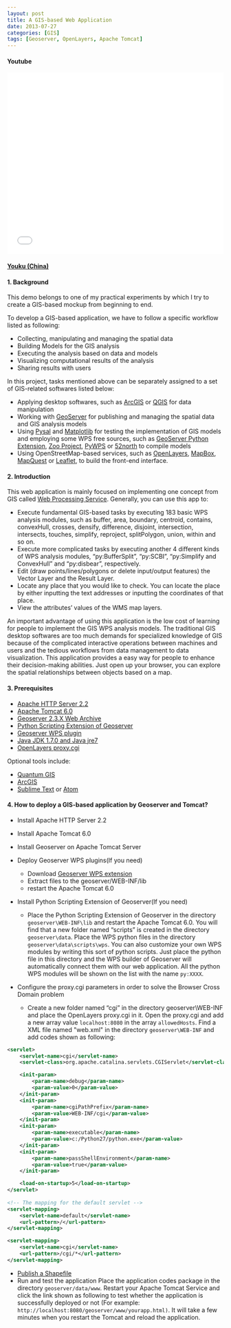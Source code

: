 ```yaml
---
layout: post
title: A GIS-based Web Application
date: 2013-07-27
categories: [GIS]
tags: [Geoserver, OpenLayers, Apache Tomcat]
---
```


#### Youtube

<iframe width="100%" height="420" src="//www.youtube.com/embed/HJ3vejLnQ3g" frameborder="0" allowfullscreen></iframe>

#### [Youku (China)](http://v.youku.com/v_show/id_XNTcyOTA3ODEy.html?from=y1.7-1.2)

#### 1. Background

This demo belongs to one of my practical experiments by which I try to create a GIS-based mockup from beginning to end. 

To develop a GIS-based application, we have to follow a specific workflow listed as following:

* Collecting, manipulating and managing the spatial data
* Building Models for the GIS analysis 
* Executing the analysis based on data and models
* Visualizing computational results of the analysis
* Sharing results with users

In this project, tasks mentioned above can be separately assigned to a set of GIS-related softwares listed below:

* Applying desktop softwares, such as [ArcGIS](http://resources.arcgis.com/en/home/) or [QGIS](http://www.qgis.org/) for data manipulation
* Working with [GeoServer](http://docs.geoserver.org/stable/en/user/community/python/index.html) for publishing and managing the spatial data and GIS analysis models
* Using [Pysal](https://code.google.com/p/pysal/) and [Matplotlib](http://matplotlib.org/) for testing the implementation of GIS models and employing some WPS free sources, such as [GeoServer Python Extension](http://docs.geoserver.org/stable/en/user/community/python/overview.html), [Zoo Project](http://zoo-project.org/), [PyWPS](http://pywps.wald.intevation.org/) or [52north](http://52north.org/) to compile models
* Using OpenStreetMap-based services, such as [OpenLayers](http://www.openlayers.org/), [MapBox](http://mapbox.com/), [MapQuest](http://www.mapquest.com/) or [Leaflet](http://leafletjs.com/index.html), to build the front-end interface.

#### 2. Introduction

This web application is mainly focused on implementing one concept from GIS called [Web Processing Service](http://www.opengeospatial.org/standards/wps). Generally, you can use this app to:

- Execute fundamental GIS-based tasks by executing 183 basic WPS analysis modules, such as buffer, area, boundary, centroid, contains, convexHull, crosses, densify, difference, disjoint, intersection, intersects, touches, simplify, reproject, splitPolygon, union, within and so on.
- Execute more complicated tasks by executing another 4 different kinds of WPS analysis modules, “py:BufferSplit”, “py:SCBI”, “py:Simplify and ConvexHull” and “py:disbear”, respectively.
- Edit (draw points/lines/polygons or delete input/output features) the Vector Layer and the Result Layer.
- Locate any place that you would like to check. You can locate the place by either inputting the text addresses or inputting the coordinates of that place.
- View the attributes’ values of the WMS map layers.

An important advantage of using this application is the low cost of learning for people to implement the GIS WPS analysis models. The traditional GIS desktop softwares are too much demands for specialized knowledge of GIS because of the complicated interactive operations between machines and users and the tedious workflows from data management to data visualization. This application provides a easy way for people to enhance their decision-making abilities. Just open up your browser, you can explore the spatial relationships between objects based on a map.

#### 3. Prerequisites

- [Apache HTTP Server 2.2](http://httpd.apache.org/download.cgi)
- [Apache Tomcat 6.0](http://tomcat.apache.org/download-60.cgi)
- [Geoserver 2.3.X Web Archive](http://geoserver.org/display/GEOS/Download)
- [Python Scripting Extension of Geoserver](http://docs.geoserver.org/stable/en/user/community/scripting/installation.html)
- [Geoserver WPS plugin](http://docs.geoserver.org/stable/en/user/extensions/wps/install.html)
- [Java JDK 1.7.0 and Java jre7](http://www.oracle.com/technetwork/java/index.html)
- [OpenLayers proxy.cgi](http://trac.osgeo.org/openlayers/browser/trunk/openlayers/examples/proxy.cgi)

Optional tools include:

- [Quantum GIS](http://www.qgis.org/)
- [ArcGIS](http://www.esri.com/software/arcgis)
- [Sublime Text](http://www.sublimetext.com/) or [Atom](https://atom.io/)


#### 4. How to deploy a GIS-based application by Geoserver and Tomcat?

- Install Apache HTTP Server 2.2
- Install Apache Tomcat 6.0
- Install Geoserver on Apache Tomcat Server
- Deploy Geoserver WPS plugins(If you need)
    +  Download [Geoserver WPS extension](http://docs.geoserver.org/stable/en/user/extensions/wps/install.html)
    +  Extract files to the geoserver/WEB-INF/lib
    +  restart the Apache Tomcat 6.0
- Install Python Scripting Extension of Geoserver(If you need)
    - Place the Python Scripting Extension of Geoserver in the directory `geoserver\WEB-INF\lib` and restart the Apache Tomcat 6.0. You will find that a new folder named “scripts” is created in the directory `geoserver\data`. Place the WPS python files in the directory `geoserver\data\scripts\wps`. You can also customize your own WPS modules by writing this sort of python scripts. Just place the python file in this directory and the WPS builder of Geoserver will automatically connect them with our web application. All the python WPS modules will be shown on the list with the name `py:XXXX`.

- Configure the proxy.cgi parameters in order to solve the Browser Cross Domain problem
    - Create a new folder named “cgi” in the directory geoserver\WEB-INF and place the OpenLayers proxy.cgi in it. Open the proxy.cgi and add a new array value `localhost:8080` in the array `allowedHosts`. Find a XML file named "web.xml" in the directory `geoserver\WEB-INF` and add codes shown as following:

```xml
<servlet>
    <servlet-name>cgi</servlet-name>
    <servlet-class>org.apache.catalina.servlets.CGIServlet</servlet-class>

    <init-param>
        <param-name>debug</param-name>
        <param-value>0</param-value>
    </init-param>
    <init-param>
        <param-name>cgiPathPrefix</param-name>
        <param-value>WEB-INF/cgi</param-value>
    </init-param>
    <init-param>
        <param-name>executable</param-name>
        <param-value>c:/Python27/python.exe</param-value>
    </init-param>
    <init-param>
        <param-name>passShellEnvironment</param-name>
        <param-value>true</param-value>
    </init-param>

    <load-on-startup>5</load-on-startup>
</servlet>
    
<!-- The mapping for the default servlet -->
<servlet-mapping>
    <servlet-name>default</servlet-name>
    <url-pattern>/</url-pattern>    
</servlet-mapping>

<servlet-mapping>
    <servlet-name>cgi</servlet-name>
    <url-pattern>/cgi/*</url-pattern>
</servlet-mapping>
```

- [Publish a Shapefile](http://docs.geoserver.org/stable/en/user/gettingstarted/shapefile-quickstart/index.html)
- Run and test the application
Place the application codes package in the directory `geoserver/data/www`. Restart your Apache Tomcat Service and click the link shown as following to test whether the application is successfully deployed or not (For example: `http://localhost:8080/geoserver/www/yourapp.html)`. It will take a few minutes when you restart the Tomcat and reload the application. 









